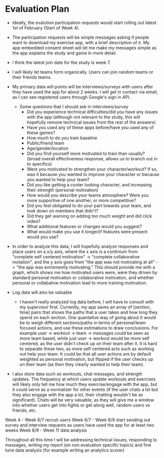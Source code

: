 # Evaluation Plan

- Ideally, the evalution participation requests would start rolling out latest 1st of February (Start of Week 4).
- The participation requests will be simple messages asking if people want to download my exercise app, with a brief description of it. My app-embedded consent sheet will let me make my messages simple as the app explains the study and game in more detail.
- I think the latest join date for the study is week 7.
- I will likely let teams form organically. Users can join random teams or their friends teams.

- My primary data will points will be interviews/surveys with users after they have used the app for about 2 weeks. I will get in contact via email, as I can see registered users through Google's sign in API.

  - Some questions that I should ask in interviews/survey
    - Did you experience technical difficulties/did you have any issues with the app (although not relevant to the study, this will hopefully remove technical issues from the rest of the answers)
    - Have you used any of these apps before/have you used any of these games?
    - How much to do you train baseline
    - Public/friend team
    - Age/gender/location
    - Did you find yourself more motivated to train than usually? (broad overall effectiveness response, allows us to branch out in to specifics)
    - Were you motivated to strengthen your character/workout? If so, was it because you wanted to improve your character or because you wanted to help your team?
    - Did you like getting a cooler looking character, and increasing their strength (personal motivation)
    - How would you describe your teams atmosphere? Were you more supportive of one another, or more competitive?
    - Did you feel obligated to do your part towards your team, and look down on members that didn't?
    - Did they get warning on adding too much weight and did click video?
    - What additional features or changes would you suggest?
    - What would make you use it longer/if features were present would you use?

- In order to analyze this data, I will hopefully analyze responses and place users on a x/y axis, where the x axis is a continium from "complete self centered motivation" -> "complete collaborative motation", and the y axis goes from "the app was not motivating at all" -> "the app was extrememly motivating." This should provide me with a graph, which shows me how motivated users were, were they driven by standard personal motivation or collaborative motivation, and whether personal or collabative motivation lead to more training motivation.

- Log data will also be valuable

  - I haven't really analyzed log data before, I will have to consult with my supervisor first. Currently, my app saves an array of [section, time] pairs that shows the paths that a user takes and how long they spend on each section. One quantative way of going about it would be to weigh different sections/paths in terms of personal/team focused actions, and use these estimations to draw conclusions. For example user -> workout -> team -> messages could be seen as more team based, while just user -> workout would be more self centered, as the user didn't check up on their team after it. It is hard to separate these two, as more self centered acts such as working out help your team. It could be that all user actions are by default weighted as personal motivation, but flipped if the user checks up on their team (as then they clearly wanted to help their team).

- I also store data such as workouts, chat messages, and strength updates. The frequency at which users update workouts and exercises will likely only tell me how much they exercise/engage with the app, but it could serve as a normalizer for other events (if the user chats a lot but they also engage with the app a lot, their chatting wouldn't be as significant). Chats will be very valuable, as they will give me a window into whether users get into fights or get along well, random users vs friends, etc.

Week 4 - Week 6/7 recruit users
Week 6/7 - Week 8/9 start sending out survey and interview requests as users have used the app for at least two weeks
Week 8/9 - Week 11 data analysis

Throughout all this time I will be addressing technical issues, responding to messages, writing my report (on non evaluation specific topics) and fine tune data analysis (for example writing an analytics scorer)
